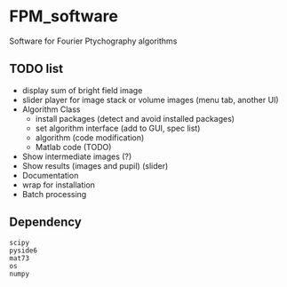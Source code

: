 # FPM_software
 Software for Fourier Ptychography algorithms


## TODO list
- display sum of bright field image
- slider player for image stack or volume images (menu tab, another UI)
- Algorithm Class
    - install packages (detect and avoid installed packages)
    - set algorithm interface (add to GUI, spec list)
    - algorithm (code modification)
    - Matlab code (TODO)
- Show intermediate images (?)
- Show results (images and pupil) (slider)
- Documentation
- wrap for installation
- Batch processing





## Dependency
```
scipy
pyside6
mat73
os
numpy
```